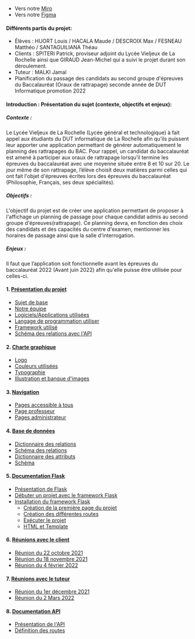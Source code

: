 - Vers notre [Miro](https://miro.com/app/board/o9J_lq-Az28=/) <br>
- Vers notre [Figma](https://www.figma.com/file/9ZiTvUc1RZmHgXqwQZ7R7n/Untitled?node-id=0%3A1)

#### Différents partis du projet:

- Élèves : HUORT Louis / HACALA Maude / DESCROIX Max / FESNEAU Matthéo / SANTAGUILIANA Théau
- Clients : SPITERI Patrick, proviseur adjoint du Lycée Vieljeux de La Rochelle ainsi que GIRAUD Jean-Michel qui a suivi le projet durant son déroulement.
- Tuteur : MALKI Jamal
- Planification du passage des candidats au second groupe d'épreuves du Baccalauréat (Oraux de rattrapage)
seconde année de DUT Informatique promotion 2022

#### Introduction : Présentation du sujet (contexte, objectifs et enjeux):

##### Contexte :
Le Lycée Vieljeux de La Rochelle (Lycée général et technologique) à fait appel aux étudiants du DUT informatique de La Rochelle afin qu’ils puissent leur apporter une application permettant de générer automatiquement le planning des rattrapages du BAC. Pour rappel, un candidat du baccalauréat est amené à participer aux oraux de rattrapage lorsqu’il termine les épreuves du baccalauréat avec une moyenne située entre 8 et 10 sur 20. Le jour même de son rattrapage, l’élève choisit deux matières parmi celles qui ont fait l'objet d'épreuves écrites lors des épreuves du baccalauréat (Philosophie, Français, ses deux spécialités).

##### Objectifs :
L'objectif du projet est de créer une application permettant de proposer à l'affichage un planning de passage pour chaque candidat admis au second groupe d'épreuves(rattrapage). Ce planning devra, en fonction des choix des candidats et des capacités du centre d'examen, mentionner les horaires de passage ainsi que la salle d'interrogation.

##### Enjeux :
Il faut que l’application soit fonctionnelle avant les épreuves du baccalauréat 2022 (Avant juin 2022) afin qu'elle puisse être utilisée pour celles-ci.

#### 1. [Présentation du projet](https://forge.iut-larochelle.fr/lhuort/pts2021_sujet14/-/wikis/Pr%C3%A9sentation-du-projet)

- [Sujet de base](https://forge.iut-larochelle.fr/lhuort/pts2021_sujet14/-/wikis/Pr%C3%A9sentation-du-projet#sujet-de-base)
- [Notre équipe](https://forge.iut-larochelle.fr/lhuort/pts2021_sujet14/-/wikis/Pr%C3%A9sentation-du-projet#notre-%C3%A9quipe)
- [Logiciels/Applications utilisées](https://forge.iut-larochelle.fr/lhuort/pts2021_sujet14/-/wikis/Pr%C3%A9sentation-du-projet#logicielsapplications-utilis%C3%A9es)
- [Langage de programmation utiliser](https://forge.iut-larochelle.fr/lhuort/pts2021_sujet14/-/wikis/Pr%C3%A9sentation-du-projet#langage-de-programmation-utiliser)
- [Framework utilisé](https://forge.iut-larochelle.fr/lhuort/pts2021_sujet14/-/wikis/Pr%C3%A9sentation-du-projet#framework-utilis%C3%A9)
- [Schéma des relations avec l'API](https://forge.iut-larochelle.fr/lhuort/pts2021_sujet14/-/wikis/Pr%C3%A9sentation-du-projet#sch%C3%A9ma-des-relations-avec-lapi)

#### 2. [Charte graphique](https://forge.iut-larochelle.fr/lhuort/pts2021_sujet14/-/wikis/Charte-graphique)

- [Logo](https://forge.iut-larochelle.fr/lhuort/pts2021_sujet14/-/wikis/Charte-graphique#1-logo)
- [Couleurs utilisées](https://forge.iut-larochelle.fr/lhuort/pts2021_sujet14/-/wikis/Charte-graphique#2-couleurs-utilisees)
- [Typographie](https://forge.iut-larochelle.fr/lhuort/pts2021_sujet14/-/wikis/Charte-graphique#3-typographie)
- [Illustration et banque d'images](https://forge.iut-larochelle.fr/lhuort/pts2021_sujet14/-/wikis/Charte-graphique#4-illustrations-et-banque-dimages)



#### 3. [Navigation](https://forge.iut-larochelle.fr/lhuort/pts2021_sujet14/-/wikis/Navigation)
- [Pages accessible à tous](https://forge.iut-larochelle.fr/lhuort/pts2021_sujet14/-/wikis/Navigation#pages-accessible-%C3%A0-tous)
- [Page professeur](https://forge.iut-larochelle.fr/lhuort/pts2021_sujet14/-/wikis/Navigation#page-professeur)
- [Pages administrateur](https://forge.iut-larochelle.fr/lhuort/pts2021_sujet14/-/wikis/Navigation#pages-administrateur)


#### 4. [Base de données](https://forge.iut-larochelle.fr/lhuort/pts2021_sujet14/-/wikis/Base-de-données)

- [Dictionnaire des relations](https://forge.iut-larochelle.fr/lhuort/pts2021_sujet14/-/wikis/Base-de-donn%C3%A9es#1-dictionnaire-des-relations)
- [Schéma des relations](https://forge.iut-larochelle.fr/lhuort/pts2021_sujet14/-/wikis/Base-de-donn%C3%A9es#2-schema-des-relations)
- [Dictionnaire des attributs](https://forge.iut-larochelle.fr/lhuort/pts2021_sujet14/-/wikis/Base-de-donn%C3%A9es#3-dictionnaire-des-attributs-des-relations-de-la-base-de-donnees)
- [Schéma](https://forge.iut-larochelle.fr/lhuort/pts2021_sujet14/-/wikis/Base-de-donn%C3%A9es#4-schema-de-la-base-de-donnees)



#### 5. [Documentation Flask](https://forge.iut-larochelle.fr/lhuort/pts2021_sujet14/-/wikis/Documentation-Flask)

- [Présentation de Flask](https://forge.iut-larochelle.fr/lhuort/pts2021_sujet14/-/wikis/Documentation-Flask#1-pr%C3%A9sentation-de-flask)
- [Débuter un projet avec le framework Flask](https://forge.iut-larochelle.fr/lhuort/pts2021_sujet14/-/wikis/Documentation-Flask#2-d%C3%A9buter-un-projet-avec-le-framework-flask)
- [Installation du framework Flask](https://forge.iut-larochelle.fr/lhuort/pts2021_sujet14/-/wikis/Documentation-Flask#2-d%C3%A9buter-un-projet-avec-le-framework-flask)
  - [Création de la première page du projet](https://forge.iut-larochelle.fr/lhuort/pts2021_sujet14/-/wikis/Documentation-Flask#2-creation-de-la-premiere-page-du-projet)
  - [Création des différentes routes](https://forge.iut-larochelle.fr/lhuort/pts2021_sujet14/-/wikis/Documentation-Flask#3-definition-des-differentes-routes)
  - [Exécuter le projet](https://forge.iut-larochelle.fr/lhuort/pts2021_sujet14/-/wikis/Documentation-Flask#4-executer-le-projet)  
  - [HTML et Template](https://forge.iut-larochelle.fr/lhuort/pts2021_sujet14/-/wikis/Documentation-Flask#5-html-et-template)



#### 6. [Réunions avec le client](https://forge.iut-larochelle.fr/lhuort/pts2021_sujet14/-/wikis/R%C3%A9union-avec-le-client)

- [Réunion du 22 octobre 2021](https://forge.iut-larochelle.fr/lhuort/pts2021_sujet14/-/wikis/R%C3%A9union-avec-le-client#r%C3%A9sum%C3%A9-de-la-premi%C3%A8re-r%C3%A9union-du-22-octobre-2021)
- [Réunion du 18 novembre 2021](https://forge.iut-larochelle.fr/lhuort/pts2021_sujet14/-/wikis/R%C3%A9union-avec-le-client#r%C3%A9sum%C3%A9-de-la-seconde-r%C3%A9union-du-18-novembre-2021)
- [Réunion du 4 février 2022](https://forge.iut-larochelle.fr/lhuort/pts2021_sujet14/-/wikis/R%C3%A9union-avec-le-client#r%C3%A9sum%C3%A9-de-la-troisi%C3%A8me-r%C3%A9union-4-f%C3%A9vrier-2022)


#### 7. [Réunions avec le tuteur](https://forge.iut-larochelle.fr/lhuort/pts2021_sujet14/-/wikis/R%C3%A9union-avec-le-tuteur)
- [Réunion du 1er décembre 2021](https://forge.iut-larochelle.fr/lhuort/pts2021_sujet14/-/wikis/R%C3%A9union-avec-le-tuteur#r%C3%A9union-du-1er-d%C3%A9cembre-2021)
- [Réunion du 2 Mars 2022](https://forge.iut-larochelle.fr/lhuort/pts2021_sujet14/-/wikis/R%C3%A9union-avec-le-tuteur#r%C3%A9union-du-2-mars-2022)

#### 8. [Documentation API](https://forge.iut-larochelle.fr/lhuort/pts2021_sujet14/-/wikis/Documentation-de-l'API#documentation-de-lapi)
- [Présentation de l'API](https://forge.iut-larochelle.fr/lhuort/pts2021_sujet14/-/wikis/Documentation-de-l'API#1-pr%C3%A9sentation-de-lapi)
- [Définition des routes](https://forge.iut-larochelle.fr/lhuort/pts2021_sujet14/-/wikis/Documentation-de-l'API#2-d%C3%A9finition-des-routes)
